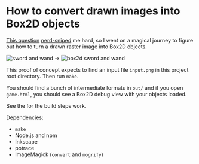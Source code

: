 # How to convert drawn images into Box2D objects

[This question][1] [nerd-sniped][2] me hard, so I went on a magical journey to
figure out how to turn a drawn raster image into Box2D objects.

![sword and wand](https://cloud.githubusercontent.com/assets/5231746/12706961/9c9dfb1e-c88d-11e5-8738-f8927d8c9ffb.png) → ![box2d sword and wand](https://cloud.githubusercontent.com/assets/5231746/12707020/646bb46a-c88e-11e5-9d6b-16a0cab0739b.gif)

This proof of concept expects to find an input file `input.png` in this project
root directory.  Then run `make`. 

You should find a bunch of intermediate formats in `out/` and if you open
`game.html`, you should see a Box2D debug view with your objects loaded.

See the <makefile> for the build steps work.

Dependencies:

-   `make`
-   Node.js and npm
-   Inkscape
-   potrace
-   ImageMagick (`convert` and `mogrify`)

[1]: http://gamedev.stackexchange.com/questions/109216/box2d-dynamic-assignment-of-fixture-shapes-based-on-sprite-alpha-channel
[2]: https://xkcd.com/356/
